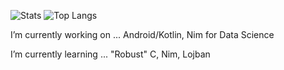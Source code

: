 ![Stats](https://github-readme-stats.vercel.app/api?username=mavavilj&count_private=true&show_icons=true)
![Top Langs](https://github-readme-stats.vercel.app/api/top-langs/?username=mavavilj)


I’m currently working on ... Android/Kotlin, Nim for Data Science

I’m currently learning ... "Robust" C, Nim, Lojban
